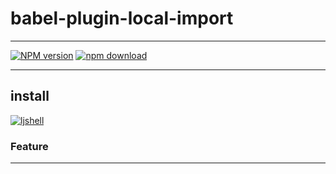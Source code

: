 # babel-plugin-local-import

----

[![NPM version][npm-image]][npm-url]
[![npm download][download-image]][download-url]

[npm-image]: http://img.shields.io/npm/v/raythorn.svg?style=flat-square
[npm-url]: http://npmjs.org/package/babel-plugin-local-import
[download-image]: https://img.shields.io/npm/dm/raythorn.svg?style=flat-square
[download-url]: https://npmjs.org/package/babel-plugin-local-import
----
## install
   [![ljshell](https://nodei.co/npm/raythorn.png)](https://npmjs.org/package/babel-plugin-local-import)

### Feature
----